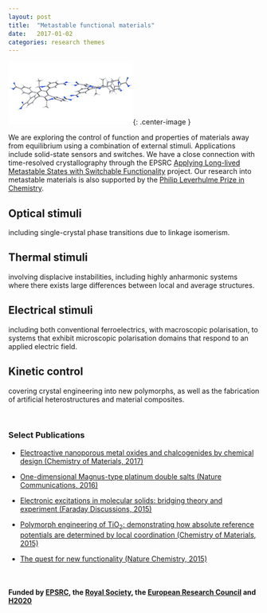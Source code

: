 ```yaml
---
layout: post
title:  "Metastable functional materials"
date:   2017-01-02 
categories: research themes
---
```


![](/gifs/helix.gif){: .center-image }


We are exploring the control of function and properties of materials away from equilibrium using a combination of external stimuli. 
Applications include solid-state sensors and switches.
We have a close connection with time-resolved crystallography through the EPSRC [Applying Long-lived Metastable States with Switchable Functionality](http://www.metastable-materials.org.uk) project.
Our research into metastable materials is also supported by the [Philip Leverhulme Prize in Chemistry](https://www.leverhulme.ac.uk/funding/grant-schemes/philip-leverhulme-prizes). 

## Optical stimuli
including single-crystal phase transitions due to linkage isomerism.

## Thermal stimuli
involving displacive instabilities, including highly anharmonic systems where there exists large differences between local and average structures.

## Electrical stimuli
including both conventional ferroelectrics, with macroscopic polarisation, to systems that exhibit microscopic polarisation domains that respond to an applied electric field. 

## Kinetic control
covering crystal engineering into new polymorphs, as well as the fabrication of 
artificial heterostructures and material composites.

<br>

### Select Publications

- [Electroactive nanoporous metal oxides and chalcogenides by chemical design (Chemistry of Materials, 2017)](http://pubs.acs.org/doi/abs/10.1021/acs.chemmater.7b00464)

- [One-dimensional Magnus-type platinum double salts (Nature Communications, 2016)](http://www.nature.com/doifinder/10.1038/ncomms11950)

- [Electronic excitations in molecular solids: bridging theory and experiment (Faraday Discussions, 2015)](http://dx.doi.org/10.1039/c4fd00168k)

- [Polymorph engineering of TiO<sub>2</sub>: demonstrating how absolute reference potentials are determined by local coordination (Chemistry of Materials, 2015)](http://dx.doi.org/10.1021/acs.chemmater.5b00230)

- [The quest for new functionality (Nature Chemistry, 2015)](http://www.nature.com/nchem/journal/v7/n4/full/nchem.2213.html)

<br>

#### Funded by [EPSRC](http://gow.epsrc.ac.uk/NGBOViewPerson.aspx?PersonId=-250227), the [Royal Society](https://royalsociety.org/grants-schemes-awards/grants/university-research/), the [European Research Council](https://erc.europa.eu/) and [H2020](https://ec.europa.eu/programmes/horizon2020/)
